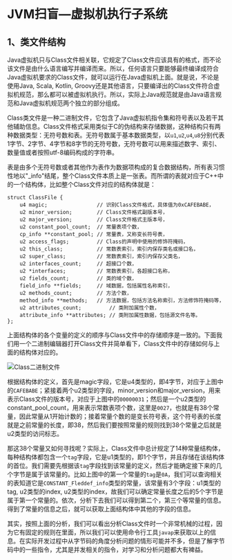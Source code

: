 # JVM扫盲—虚拟机执行子系统

## 1、类文件结构

Java虚拟机只与Class文件相关联，它规定了Class文件应该具有的格式，而不论该文件是由什么语言编写并编译而来。所以，任何语言只要能够最终编译成符合Java虚拟机要求的Class文件，就可以运行在Java虚拟机上面。就是说，不论是使用Java, Scala, Kotlin, Groovy还是其他语言，只要编译出的Class文件符合虚拟机规范，那么都可以被虚拟机执行。所以，实际上Java规范就是由Java语言规范和Java虚拟机规范两个独立的部分组成。

Class类文件是一种二进制文件，它包含了Java虚拟机指令集和符号表以及若干其他辅助信息。Class文件格式采用类似于C的伪结构来存储数据，这种结构只有两种数据类型：无符号数和表。无符号数属于基本数据类型，以`u1`,`u2`,`u4`,`u8`分别代表1字节、2字节、4字节和8字节的无符号数，无符号数可以用来描述数字、索引、数量值或者按照utf-8编码构成的字符串。

表是由多个无符号数或者其他作为表作为数据项构成的复合数据结构，所有表习惯性地以"_info"结尾，整个Class文件本质上是一张表。而所谓的表就对应于C++中的一个结构体，比如整个Class文件对应的结构体就是：

    struct ClassFile {
        u4 magic;                // 识别Class文件格式，具体值为0xCAFEBABE，
        u2 minor_version;        // Class文件格式副版本号，
        u2 major_version;        // Class文件格式主版本号，
        u2 constant_pool_count;  // 常量表项个数，
        cp_info **constant_pool; // 常量表，又称变长符号表，
        u2 access_flags;         // Class的声明中使用的修饰符掩码，
        u2 this_class;           // 常数表索引，索引内保存类名或接口名，
        u2 super_class;          // 常数表索引，索引内保存父类名，
        u2 interfaces_count;     // 超接口个数，
        u2 *interfaces;          // 常数表索引，各超接口名称，
        u2 fields_count;         // 类的域个数，
        field_info **fields;     // 域数据，包括属性名称索引，
        u2 methods_count;        // 方法个数，
        method_info **methods;   // 方法数据，包括方法名称索引，方法修饰符掩码等，
        u2 attributes_count;         // 类附加属性个数，
        attribute_info **attributes; // 类附加属性数据，包括源文件名等。
    };

上面结构体的各个变量的定义的顺序与Class文件中的存储顺序是一致的。下面我们用一个二进制编辑器打开Class文件并简单看下，Class文件中的存储如何与上面的结构体对应的。

![Class二进制文件](https://camo.githubusercontent.com/93f6368098544e8fcdb1c8c5e23448d8ddca33d0/687474703a2f2f75706c6f61642e6f756c69752e6e65742f692f3230313731313031313234383538736a7879332e706e67)

根据结构体的定义，首先是magic字段，它是u4类型的，即4字节，对应于上图中的`CAFEBABE`；紧接着两个u2类型的字段，minor_version和major_version，用来表示Class文件的版本号，对应于上图中的`00000031`；然后是一个u2类型的constant_pool_count，用来表示常数表项个数，这里是`0027`，也就是有38个常量，因此常量从1开始计数的；接着常量个数的是变长符号表，这个符号表的长度就是之前常量的长度，即38，然后我们要按照常量的规则找到38个常量之后就是u2类型的访问标志。

那这38个常量又如何寻找呢？实际上，Class文件中总计规定了14种常量结构体，每种结构体都包含一个`tag`字段，它是u1类型的，即1个字节，并且存储在该结构体的首位。我们需要先根据该`tag`字段找到该常量的定义，然后才能确定接下来的几个字节是属于该常量的。比如上图中的第一个常量的`tag`是`0A`，我们可以查询相关的表知道它是`CONSTANT_Fleddef_info`类型的常量，该常量有3个字段：u1类型的tag, u2类型的index, u2类型的index，故我们可以确定常量长度之后的5个字节是属于第一个常量的。依次，分析下去我们可以得到第二个，第三个等常量的信息。得到了常量的信息之后，就可以获取上面结构体中其他的字段的信息。

其实，按照上面的分析，我们可以看出分析Class文件时一个非常机械的过程，因为它有固定的规则在里面，所以我们可以使用命令行工具`javap`来获取以上的信息。在实际开发过程中从字节码的角度分析问题的情形可能并不多，但是了解字节码中的一些指令，尤其是并发相关的指令，对学习和分析问题都大有裨益。









